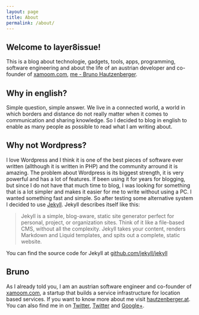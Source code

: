 ```yaml
---
layout: page
title: About
permalink: /about/
---
```


## Welcome to layer8issue!

This is a blog about technologie, gadgets, tools, apps, programming, software engineering and about the life of an austrian developer and co-founder of [xamoom.com](http://xamoom.com), [me - Bruno Hautzenberger](http://hautzenberger.at).

## Why in english?
Simple question, simple answer. We live in a connected world, a world in which borders and distance do not really matter when it comes to communication and sharing knowledge. So I decided to blog in english to enable as many people as possible to read what I am writing about.

## Why not Wordpress?
I love Wordpress and I think it is one of the best pieces of software ever written (allthough it is written in PHP) and the community arround it is amazing. 
The problem about Wordpress is its biggest strength, it is very powerful and has a lot of features.
If been using it for years for blogging, but since I do not have that much time to blog, I was looking for something that is a lot simpler and makes it easier for me to write without using a PC. I wanted something fast and simple.
So after testing some alternative system I decided to use [Jekyll](http://jekyllrb.com/). Jekyll describes itself like this:
> Jekyll is a simple, blog-aware, static site generator perfect for personal, project, or organization sites. Think of it like a file-based CMS, without all the complexity. Jekyll takes your content, renders Markdown and Liquid templates, and spits out a complete, static website.

You can find the source code for Jekyll at [github.com/jekyll/jekyll](https://github.com/jekyll/jekyll)

## Bruno
As I already told you, I am an austrian software engineer and co-founder of [xamoom.com](http://xamoom.com), a startup that builds a service infrastructure for location based services.
If you want to know more about me visit [hautzenberger.at](http://hautzenberger.at).
You can also find me in on [Twitter](https://twitter.com/salendron), [Twitter](https://facebook.com/bruno.hautzenberger) and [Google+](https://google.com/+BrunoHautzenberger).